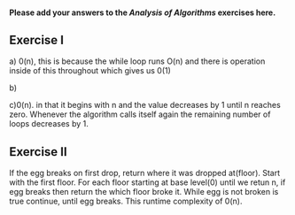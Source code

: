 #### Please add your answers to the ***Analysis of  Algorithms*** exercises here.

## Exercise I

a) 0(n), this is because the while loop runs O(n) and there is operation inside of this throughout which gives us 0(1)


b)


c)0(n). in that it begins with n and the value decreases by 1 until n reaches zero. Whenever the algorithm calls itself again the remaining number of loops decreases by 1.

## Exercise II

If the egg breaks on first drop, return where it was dropped at(floor). Start with the first floor. For each floor starting at base level(0) until we retun n, if egg breaks then return the which floor broke it. While egg is not broken is true continue, until egg breaks.  This runtime complexity of 0(n).

